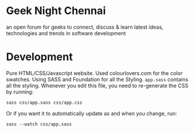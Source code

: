 # Geek Night Chennai

an open forum for geeks to connect, discuss &amp; learn latest ideas, technologies and trends in software development

# Development

Pure HTML/CSS/Javascript website.
Used colourlovers.com for the color swatches.
Using SASS and Foundation for all the Styling.
`app.sass` contains all the styling. Whenever you edit this file, you need to re-generate the CSS by running:

```
sass css/app.sass css/app.css
```

Or if you want it to automatically update as and when you change, run:
  
```
sass --watch css/app.sass
```
